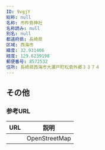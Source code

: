 ```yaml
---
ID: 9vgjY
総称: null
名称: 市杵島神社
名称読み: null
別名: null
都道府県: 長崎県
区域: 西海市
緯度: 32.931406
経度: 129.6239198
郵便番号: 8572532
住所: 長崎県西海市大瀬戸町松島外郷３３７４
---
```


## その他

### 参考URL

| URL | 説明          |
| --- | ------------- |
|     | OpenStreetMap |
